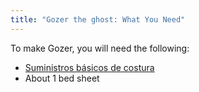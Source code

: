 ```yaml
---
title: "Gozer the ghost: What You Need"
---
```


To make Gozer, you will need the following:

- [Suministros básicos de costura](/docs/sewing/basic-sewing-supplies)
- About 1 bed sheet

